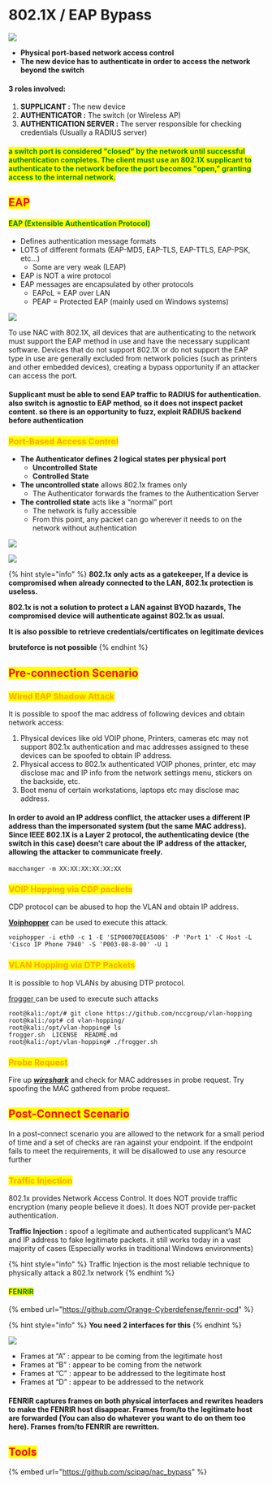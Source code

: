# 802.1X / EAP Bypass

![](<../../../.gitbook/assets/image (289) (1) (1).png>)

* **Physical port-based network access control**
* **The new device has to authenticate in order to access the network beyond the switch**

#### 3 roles involved:

1. **SUPPLICANT :** The new device
2. **AUTHENTICATOR :** The switch (or Wireless AP)
3. **AUTHENTICATION SERVER :** The server responsible for checking credentials (Usually a RADIUS server)

#### <mark style="color:green;">a switch port is considered "closed" by the network until successful authentication completes. The client must use an 802.1X supplicant to authenticate to the network before the port becomes "open," granting access to the internal network.</mark>

## <mark style="color:red;">EAP</mark>

#### <mark style="color:green;">EAP (Extensible Authentication Protocol)</mark>

* Defines authentication message formats
* LOTS of different formats (EAP-MD5, EAP-TLS, EAP-TTLS, EAP-PSK, etc…)
  * Some are very weak (LEAP)
* EAP is NOT a wire protocol
* EAP messages are encapsulated by other protocols
  * EAPoL = EAP over LAN
  * PEAP = Protected EAP (mainly used on Windows systems)

![](<../../../.gitbook/assets/image (292) (1) (1) (1) (1).png>)

To use NAC with 802.1X, all devices that are authenticating to the network must support the EAP method in use and have the necessary supplicant software. Devices that do not support 802.1X or do not support the EAP type in use are generally excluded from network policies (such as printers and other embedded devices), creating a bypass opportunity if an attacker can access the port.

#### Supplicant must be able to send EAP traffic to RADIUS for authentication. also switch is agnostic to EAP method, so it does not inspect packet content. so there is an opportunity to fuzz, exploit RADIUS backend before authentication

### <mark style="color:orange;">Port-Based Access Control</mark>

* **The Authenticator defines 2 logical states per physical port**
  * **Uncontrolled State**
  * **Controlled State**
* **The uncontrolled state** allows 802.1x frames only
  * The Authenticator forwards the frames to the Authentication Server
* **The controlled state** acts like a “normal” port
  * The network is fully accessible
  * From this point, any packet can go wherever it needs to on the network without authentication

![](<../../../.gitbook/assets/image (281) (1) (1) (1).png>)

![](<../../../.gitbook/assets/image (283) (1) (1) (1).png>)

{% hint style="info" %}
**802.1x only acts as a gatekeeper, If a device is compromised when already connected to the LAN, 802.1x protection is useless.**

**802.1x is not a solution to protect a LAN against BYOD hazards, The compromised device will authenticate against 802.1x as usual.**

**It is also possible to retrieve credentials/certificates on legitimate devices**

**bruteforce is not possible**
{% endhint %}

## <mark style="color:red;">Pre-connection Scenario</mark>

### <mark style="color:orange;">Wired EAP Shadow Attack</mark>

It is possible to spoof the mac address of following devices and obtain network access:

1. Physical devices like old VOIP phone, Printers, cameras etc may not support 802.1x authentication and mac addresses assigned to these devices can be spoofed to obtain IP address.
2. Physical access to 802.1x authenticated VOIP phones, printer, etc may disclose mac and IP info from the network settings menu, stickers on the backside, etc.
3. Boot menu of certain workstations, laptops etc may disclose mac address.

#### In order to avoid an IP address conflict, the attacker uses a different IP address than the impersonated system (but the same MAC address). Since IEEE 802.1X is a Layer 2 protocol, the authenticating device (the switch in this case) doesn't care about the IP address of the attacker, allowing the attacker to communicate freely.

```
macchanger -m XX:XX:XX:XX:XX:XX
```

### <mark style="color:orange;">VOIP Hopping via CDP packets</mark>

CDP protocol can be abused to hop the VLAN and obtain IP address.

[**Voiphopper**](https://tools.kali.org/sniffingspoofing/voiphopper) can be used to execute this attack.

```
voiphopper -i eth0 -c 1 -E 'SIP00070EEA5086' -P 'Port 1' -C Host -L   'Cisco IP Phone 7940' -S 'P003-08-8-00' -U 1
```

### <mark style="color:orange;">**VLAN Hopping via DTP Packets**</mark>

It is possible to hop VLANs by abusing DTP protocol.

[frogger ](https://github.com/nccgroup/vlan-hopping)can be used to execute such attacks

```
root@kali:/opt/# git clone https://github.com/nccgroup/vlan-hopping
root@kali:/opt# cd vlan-hopping/
root@kali:/opt/vlan-hopping# ls
frogger.sh  LICENSE  README.md
root@kali:/opt/vlan-hopping# ./frogger.sh
```

### <mark style="color:orange;">**Probe Request**</mark>

Fire up [_**wireshark**_](https://www.wireshark.org) and check for MAC addresses in probe request. Try spoofing the MAC gathered from probe request.

## <mark style="color:red;">Post-Connect Scenario</mark>

In a post-connect scenario you are allowed to the network for a small period of time and a set of checks are ran against your endpoint. If the endpoint fails to meet the requirements, it will be disallowed to use any resource further

### <mark style="color:orange;">Traffic Injection</mark>

802.1x provides Network Access Control. It does NOT provide traffic encryption (many people believe it does). It does NOT provide per-packet authentication.

**Traffic Injection :** spoof a legitimate and authenticated supplicant’s MAC and IP address to fake legitimate packets. it still works today in a vast majority of cases (Especially works in traditional Windows environments)

{% hint style="info" %}
Traffic Injection is the most reliable technique to physically attack a 802.1x network
{% endhint %}

#### <mark style="color:green;">FENRIR</mark>

{% embed url="https://github.com/Orange-Cyberdefense/fenrir-ocd" %}

{% hint style="info" %}
**You need 2 interfaces for this**
{% endhint %}

![](<../../../.gitbook/assets/image (298) (1) (1) (1) (1).png>)

* Frames at “A” : appear to be coming from the legitimate host
* Frames at “B” : appear to be coming from the network
* Frames at “C” : appear to be addressed to the legitimate host
* Frames at “D” : appear to be addressed to the network

#### FENRIR captures frames on both physical interfaces and rewrites headers to make the FENRIR host disappear. Frames from/to the legitimate host are forwarded (You can also do whatever you want to do on them too here). Frames from/to FENRIR are rewritten.

## <mark style="color:red;">Tools</mark>

{% embed url="https://github.com/scipag/nac_bypass" %}
